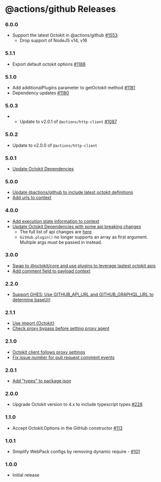 # @actions/github Releases

### 6.0.0 
- Support the latest Octokit in @actions/github [#1553](https://github.com/actions/toolkit/pull/1553)
  - Drop support of NodeJS v14, v16

### 5.1.1
- Export default octokit options [#1188](https://github.com/actions/toolkit/pull/1188)

### 5.1.0
- Add additionalPlugins parameter to getOctokit method [#1181](https://github.com/actions/toolkit/pull/1181)
- Dependency updates [#1180](https://github.com/actions/toolkit/pull/1180)


### 5.0.3
- - Update to v2.0.1 of `@actions/http-client` [#1087](https://github.com/actions/toolkit/pull/1087)

### 5.0.2
- Update to v2.0.0 of `@actions/http-client`

### 5.0.1
- [Update Octokit Dependencies](https://github.com/actions/toolkit/pull/1037)
### 5.0.0
- [Update @actions/github to include latest octokit definitions](https://github.com/actions/toolkit/pull/783)
- [Add urls to context](https://github.com/actions/toolkit/pull/794)

### 4.0.0
- [Add execution state information to context](https://github.com/actions/toolkit/pull/499)
- [Update Octokit Dependencies with some api breaking changes](https://github.com/actions/toolkit/pull/498) 
  - The full list of api changes are [here](https://github.com/octokit/plugin-rest-endpoint-methods.js/releases/tag/v4.0.0)
  - `GitHub.plugin()` no longer supports an array as first argument. Multiple args must be passed in instead.

### 3.0.0
- [Swap to @octokit/core and use plugins to leverage lastest octokit apis](https://github.com/actions/toolkit/pull/453)
- [Add comment field to payload context](https://github.com/actions/toolkit/pull/375) 

### 2.2.0

- [Support GHES: Use GITHUB_API_URL and GITHUB_GRAPHQL_URL to determine baseUrl](https://github.com/actions/toolkit/pull/449)

### 2.1.1

- [Use import {Octokit}](https://github.com/actions/toolkit/pull/332)
- [Check proxy bypass before setting proxy agent](https://github.com/actions/toolkit/pull/320)

### 2.1.0

- [Octokit client follows proxy settings](https://github.com/actions/toolkit/pull/314)
- [Fix issue number for pull request comment events](https://github.com/actions/toolkit/pull/311)

### 2.0.1

- [Add \"types\" to package.json](https://github.com/actions/toolkit/pull/221)

### 2.0.0

- Upgrade Octokit version to 4.x to include typescript types [#228](https://github.com/actions/toolkit/pull/228)

### 1.1.0

- Accept Octokit.Options in the GitHub constructor [#113](https://github.com/actions/toolkit/pull/113)

### 1.0.1

- Simplify WebPack configs by removing dynamic require - [#101](https://github.com/actions/toolkit/pull/101)

### 1.0.0

- Initial release
